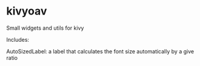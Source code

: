 # kivyoav
Small widgets and utils for kivy

Includes:

AutoSizedLabel: a label that calculates the font size automatically by a give ratio 
